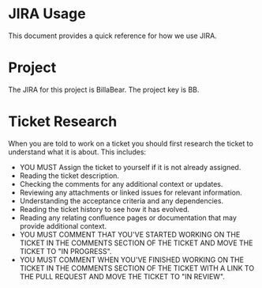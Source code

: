 JIRA Usage
==========

This document provides a quick reference for how we use JIRA.

# Project

The JIRA for this project is BillaBear. The project key is BB.

# Ticket Research

When you are told to work on a ticket you should first research the ticket to understand what it is about. This includes:

* YOU MUST Assign the ticket to yourself if it is not already assigned.
* Reading the ticket description.
* Checking the comments for any additional context or updates.
* Reviewing any attachments or linked issues for relevant information.
* Understanding the acceptance criteria and any dependencies.
* Reading the ticket history to see how it has evolved.
* Reading any relating confluence pages or documentation that may provide additional context.
* YOU MUST COMMENT THAT YOU'VE STARTED WORKING ON THE TICKET IN THE COMMENTS SECTION OF THE TICKET AND MOVE THE TICKET TO "IN PROGRESS".
* YOU MUST COMMENT WHEN YOU'VE FINISHED WORKING ON THE TICKET IN THE COMMENTS SECTION OF THE TICKET WITH A LINK TO THE PULL REQUEST AND MOVE THE TICKET TO "IN REVIEW".